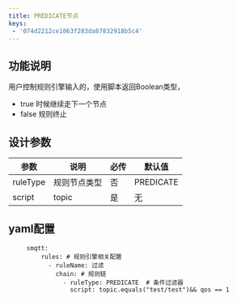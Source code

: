 ```yaml
---
title: PREDICATE节点
keys:
 - '074d2212ce1063f283da87832918b5c4'
---
```

## 功能说明

用户控制规则引擎输入的，使用脚本返回Boolean类型，
- true 时候继续走下一个节点
- false 规则终止

## 设计参数

|  参数   | 说明  | 必传  |默认值  |
|  ----  | ----  |----  |----  |
| ruleType  | 规则节点类型 |否 |PREDICATE  |
| script| topic |是 |无  |


## yaml配置

   ```
        smqtt:
            rules: # 规则引擎相关配置
              - ruleName: 过滤
                chain: # 规则链
                  - ruleType: PREDICATE  # 条件过滤器
                    script: topic.equals("test/test")&& qos == 1
   ```